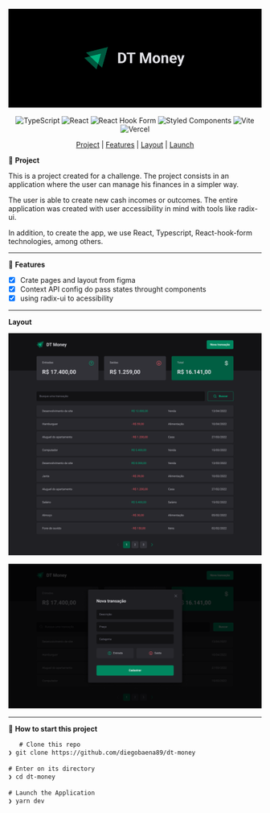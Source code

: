 <div align="center">

![DtMoney](https://github.com/diegobaena89/dt-money/blob/main/src/assets/logo-dt.png?raw=true)

![TypeScript](https://img.shields.io/badge/typescript-%23007ACC.svg?style=for-the-badge&logo=typescript&logoColor=white) ![React](https://img.shields.io/badge/react-%2320232a.svg?style=for-the-badge&logo=react&logoColor=%2361DAFB) ![React Hook Form](https://img.shields.io/badge/React%20Hook%20Form-%23EC5990.svg?style=for-the-badge&logo=reacthookform&logoColor=white)
![Styled Components](https://img.shields.io/badge/styled--components-DB7093?style=for-the-badge&logo=styled-components&logoColor=white)
![Vite](https://img.shields.io/badge/vite-%23646CFF.svg?style=for-the-badge&logo=vite&logoColor=white)
![Vercel](https://img.shields.io/badge/vercel-%23000000.svg?style=for-the-badge&logo=vercel&logoColor=white)

[Project](#project) | [Features](#features) | [Layout](#layout) | [Launch](#launch)

</div>

📝 <a id="project"> **Project** </a>

This is a project created for a challenge. The project consists in an application where the user can manage his finances in a simpler way.

The user is able to create new cash incomes or outcomes. The entire application was created with user accessibility in mind with tools like radix-ui.

In addition, to create the app, we use React, Typescript, React-hook-form technologies, among others.

---

🚀 <a id="features"> **Features** </a>

- [x] Crate pages and layout from figma
- [x] Context API config do pass states throught components
- [x] using radix-ui to acessibility

---

<a id="layout"> **Layout** </a>

![Layout](https://github.com/diegobaena89/dt-money/blob/main/src/assets/layout2.png?raw=true)

![Layout](https://github.com/diegobaena89/dt-money/blob/main/src/assets/layout1.png?raw=true)

---

📂 <a id="launch"> **How to start this project** </a>

       # Clone this repo
    ❯ git clone https://github.com/diegobaena89/dt-money

    # Enter on its directory
    ❯ cd dt-money

    # Launch the Application
    ❯ yarn dev

